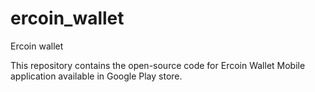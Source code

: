 # ercoin_wallet
Ercoin wallet

This repository contains the open-source code for Ercoin Wallet Mobile application available in Google Play store.
